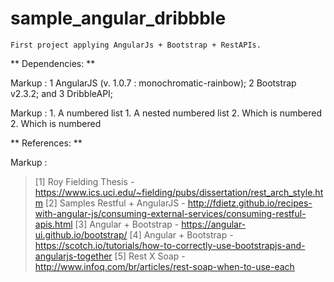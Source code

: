 # sample_angular_dribbble #

    First project applying AngularJs + Bootstrap + RestAPIs.

** Dependencies: **
    
Markup : 1 AngularJS (v. 1.0.7 : monochromatic-rainbow);
         2 Bootstrap v2.3.2; and
         3 DribbleAPI;

 Markup : 1. A numbered list
           1. A nested numbered list
           2. Which is numbered
          2. Which is numbered

** References: **

Markup : 
> [1] Roy Fielding Thesis - https://www.ics.uci.edu/~fielding/pubs/dissertation/rest_arch_style.htm
> [2] Samples Restful + AngularJS - http://fdietz.github.io/recipes-with-angular-js/consuming-external-services/consuming-restful-apis.html
> [3] Angular + Bootstrap - https://angular-ui.github.io/bootstrap/
> [4] Angular + Bootstrap - https://scotch.io/tutorials/how-to-correctly-use-bootstrapjs-and-angularjs-together
> [5] Rest X Soap - http://www.infoq.com/br/articles/rest-soap-when-to-use-each
